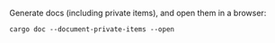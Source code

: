 Generate docs (including private items), and open them in a browser:
```
cargo doc --document-private-items --open
```